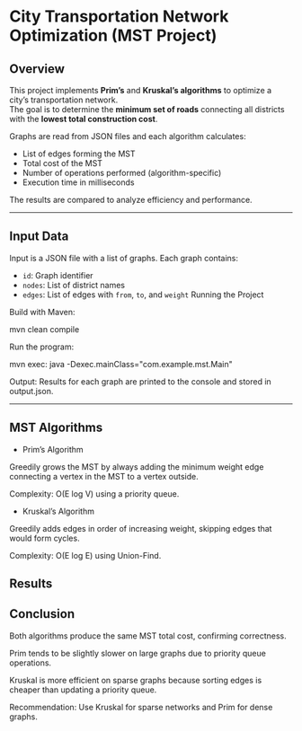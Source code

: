 # City Transportation Network Optimization (MST Project)

## Overview

This project implements **Prim’s** and **Kruskal’s algorithms** to optimize a city’s transportation network.  
The goal is to determine the **minimum set of roads** connecting all districts with the **lowest total construction cost**.

Graphs are read from JSON files and each algorithm calculates:
- List of edges forming the MST  
- Total cost of the MST  
- Number of operations performed (algorithm-specific)  
- Execution time in milliseconds  

The results are compared to analyze efficiency and performance.

---

## Input Data

Input is a JSON file with a list of graphs. Each graph contains:
- `id`: Graph identifier  
- `nodes`: List of district names  
- `edges`: List of edges with `from`, `to`, and `weight` Running the Project

Build with Maven:

mvn clean compile


Run the program:

mvn exec: java -Dexec.mainClass="com.example.mst.Main"


Output: Results for each graph are printed to the console and stored in output.json.

---

## MST Algorithms

- Prim’s Algorithm

Greedily grows the MST by always adding the minimum weight edge connecting a vertex in the MST to a vertex outside.

Complexity: O(E log V) using a priority queue.

- Kruskal’s Algorithm

Greedily adds edges in order of increasing weight, skipping edges that would form cycles.

Complexity: O(E log E) using Union-Find.

## Results
## Conclusion

Both algorithms produce the same MST total cost, confirming correctness.

Prim tends to be slightly slower on large graphs due to priority queue operations.

Kruskal is more efficient on sparse graphs because sorting edges is cheaper than updating a priority queue.

Recommendation: Use Kruskal for sparse networks and Prim for dense graphs.
